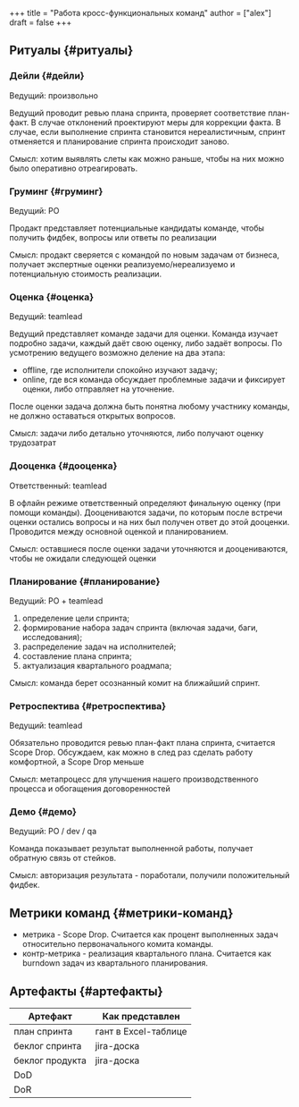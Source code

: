 +++
title = "Работа кросс-функциональных команд"
author = ["alex"]
draft = false
+++

## Ритуалы {#ритуалы}


### Дейли {#дейли}

Ведущий: произвольно

Ведущий проводит ревью плана спринта, проверяет соответствие план-факт. В случае отклонений проектируют меры для коррекции факта. В случае, если выполнение спринта становится нереалистичным, спринт отменяется и планирование спринта происходит заново.

Смысл: хотим выявлять слеты как можно раньше, чтобы на них можно было оперативно отреагировать.


### Груминг {#груминг}

Ведущий: PO

Продакт представляет потенциальные кандидаты команде, чтобы получить фидбек, вопросы или ответы по реализации

Смысл: продакт сверяется с командой по новым задачам от бизнеса, получает экспертные оценки реализуемо/нереализуемо и потенциальную стоимость реализации.


### Оценка {#оценка}

Ведущий: teamlead

Ведущий представляет команде задачи для оценки. Команда изучает подробно задачи, каждый даёт свою оценку, либо задаёт вопросы.
По усмотрению ведущего возможно деление на два этапа:

-   offline, где исполнители спокойно изучают задачу;
-   online, где вся команда обсуждает проблемные задачи и фиксирует оценки, либо отправляет на уточнение.

После оценки задача должна быть понятна любому участнику команды, не должно оставаться открытых вопросов.

Смысл: задачи либо детально уточняются, либо получают оценку трудозатрат


### Дооценка {#дооценка}

Ответственный: teamlead

В офлайн режиме ответственный определяют финальную оценку (при помощи команды). Дооцениваются задачи, по которым
после встречи оценки остались вопросы и на них был получен ответ до этой дооценки. Проводится между основной оценкой
и планированием.

Смысл: оставшиеся после оценки задачи уточняются и дооцениваются, чтобы не ожидали следующей оценки


### Планирование {#планирование}

Ведущий: PO + teamlead

1.  определение цели спринта;
2.  формирование набора задач спринта (включая задачи, баги, исследования);
3.  распределение задач на исполнителей;
4.  составление плана спринта;
5.  актуализация квартального роадмапа;

Смысл: команда берет осознанный комит на ближайший спринт.


### Ретроспектива {#ретроспектива}

Ведущий: teamlead

Обязательно проводится ревью план-факт плана спринта, считается Scope Drop. Обсуждаем, как можно в след раз сделать работу комфортной, а Scope Drop меньше

Смысл: метапроцесс для улучшения нашего производственного процесса и обогащения договоренностей


### Демо {#демо}

Ведущий: PO / dev / qa

Команда показывает результат выполненной работы, получает обратную связь от стейков.

Смысл: авторизация результата - поработали, получили положительный фидбек.


## Метрики команд {#метрики-команд}

-   метрика - Scope Drop. Считается как процент выполненных задач относительно первоначального комита команды.
-   контр-метрика - реализация квартального плана. Считается как burndown задач из квартального планирования.


## Артефакты {#артефакты}

| Артефакт        | Как представлен      |
|-----------------|----------------------|
| план спринта    | гант в Excel-таблице |
| беклог спринта  | jira-доска           |
| беклог продукта | jira-доска           |
| DoD             |                      |
| DoR             |                      |
